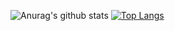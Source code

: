 ![Anurag's github stats](https://github-readme-stats.vercel.app/api?username=a-edwaar&count_private=true)
[![Top Langs](https://github-readme-stats.vercel.app/api/top-langs/?username=a-edwaara&layout=compact)](https://github.com/anuraghazra/github-readme-stats)

<!--
**a-edwaar/a-edwaar** is a ✨ _special_ ✨ repository because its `README.md` (this file) appears on your GitHub profile.

Here are some ideas to get you started:

- 🔭 I’m currently working on ...
- 🌱 I’m currently learning ...
- 👯 I’m looking to collaborate on ...
- 🤔 I’m looking for help with ...
- 💬 Ask me about ...
- 📫 How to reach me: ...
- 😄 Pronouns: ...
- ⚡ Fun fact: ...
-->
